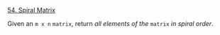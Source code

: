 [54. Spiral Matrix](https://leetcode.com/problems/spiral-matrix/)

Given an `m x n` `matrix`, return *all elements of the* `matrix` *in spiral order*.